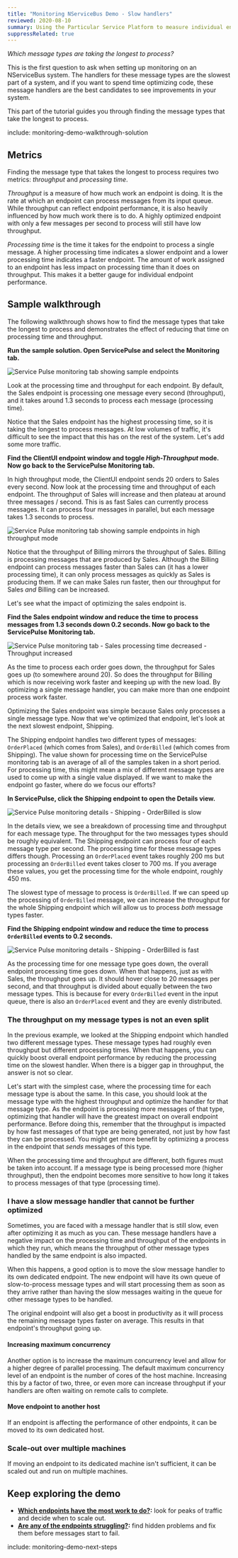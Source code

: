 ```yaml
---
title: "Monitoring NServiceBus Demo - Slow handlers"
reviewed: 2020-08-10
summary: Using the Particular Service Platform to measure individual endpoint performance with the throughput and processing time metrics
suppressRelated: true
---
```


_Which message types are taking the longest to process?_

This is the first question to ask when setting up monitoring on an NServiceBus system. The handlers for these message types are the slowest part of a system, and if you want to spend time optimizing code, these message handlers are the best candidates to see improvements in your system.

This part of the tutorial guides you through finding the message types that take the longest to process.

include: monitoring-demo-walkthrough-solution

## Metrics

Finding the message type that takes the longest to process requires two metrics: *throughput* and *processing time*.

_Throughput_ is a measure of how much work an endpoint is doing. It is the rate at which an endpoint can process messages from its input queue. While throughput can reflect endpoint performance, it is also heavily influenced by how much work there is to do. A highly optimized endpoint with only a few messages per second to process will still have low throughput.

_Processing time_ is the time it takes for the endpoint to process a single message. A higher processing time indicates a slower endpoint and a lower processing time indicates a faster endpoint. The amount of work assigned to an endpoint has less impact on processing time than it does on throughput. This makes it a better gauge for individual endpoint performance.

## Sample walkthrough

The following walkthrough shows how to find the message types that take the longest to process and demonstrates the effect of reducing that time on processing time and throughput.

**Run the sample solution. Open ServicePulse and select the Monitoring tab.**

![Service Pulse monitoring tab showing sample endpoints](servicepulse-monitoring-tab-sample-low-throughput.png)

Look at the processing time and throughput for each endpoint. By default, the Sales endpoint is processing one message every second (throughput), and it takes around 1.3 seconds to process each message (processing time).

Notice that the Sales endpoint has the highest processing time, so it is taking the longest to process messages. At low volumes of traffic, it's difficult to see the impact that this has on the rest of the system. Let's add some more traffic.

**Find the ClientUI endpoint window and toggle *High-Throughput* mode. Now go back to the ServicePulse Monitoring tab.**

In high throughput mode, the ClientUI endpoint sends 20 orders to Sales every second. Now look at the processing time and throughput of each endpoint. The throughput of Sales will increase and then plateau at around three messages / second. This is as fast Sales can currently process messages. It can process four messages in parallel, but each message takes 1.3 seconds to process.

![Service Pulse monitoring tab showing sample endpoints in high throughput mode](servicepulse-monitoring-tab-sample-high-throughput.png)

Notice that the throughput of Billing mirrors the throughput of Sales. Billing is processing messages that are produced by Sales. Although the Billing endpoint can process messages faster than Sales can (it has a lower processing time), it can only process messages as quickly as Sales is producing them. If we can make Sales run faster, then our throughput for Sales _and_ Billing can be increased.

Let's see what the impact of optimizing the sales endpoint is.  

**Find the Sales endpoint window and reduce the time to process messages from 1.3 seconds down 0.2 seconds. Now go back to the ServicePulse Monitoring tab.**

![Service Pulse monitoring tab - Sales processing time decreased - Throughput increased](servicepulse-monitoring-tab-sample-fast-sales.png)

As the time to process each order goes down, the throughput for Sales goes up (to somewhere around 20). So does the throughput for Billing which is now receiving work faster and keeping up with the new load. By optimizing a single message handler, you can make more than one endpoint process work faster.

Optimizing the Sales endpoint was simple because Sales only processes a single message type. Now that we've optimized that endpoint, let's look at the next slowest endpoint, Shipping. 

The Shipping endpoint handles two different types of messages: `OrderPlaced` (which comes from Sales), and `OrderBilled` (which comes from Shipping). The value shown for processing time on the ServicePulse monitoring tab is an average of all of the samples taken in a short period. For processing time, this might mean a mix of different message types are used to come up with a single value displayed. If we want to make the endpoint go faster, where do we focus our efforts?

**In ServicePulse, click the Shipping endpoint to open the Details view.**

![Service Pulse monitoring details - Shipping - OrderBilled is slow](servicepulse-monitoring-details-shipping-slow.png)

In the details view, we see a breakdown of processing time and throughput for each message type. The throughput for the two messages types should be roughly equivalent. The Shipping endpoint can process four of each message type per second. The processing time for these message types differs though. Processing an `OrderPlaced` event takes roughly 200 ms but processing an `OrderBilled` event takes closer to 700 ms. If you average these values, you get the processing time for the whole endpoint, roughly 450 ms.

The slowest type of message to process is `OrderBilled`. If we can speed up the processing of `OrderBilled` message, we can increase the throughput for the whole Shipping endpoint which will allow us to process _both_ message types faster.

**Find the Shipping endpoint window and reduce the time to process `OrderBilled` events to 0.2 seconds.**

![Service Pulse monitoring details - Shipping - OrderBilled is fast](servicepulse-monitoring-details-shipping-fast.png)

As the processing time for one message type goes down, the overall endpoint processing time goes down. When that happens, just as with Sales, the throughput goes up. It should hover close to 20 messages per second, and that throughput is divided about equally between the two message types. This is because for every `OrderBilled` event in the input queue, there is also an `OrderPlaced` event and they are evenly distributed. 


### The throughput on my message types is not an even split

In the previous example, we looked at the Shipping endpoint which handled two different message types. These message types had roughly even throughput but different processing times. When that happens, you can quickly boost overall endpoint performance by reducing the processing time on the slowest handler. When there is a bigger gap in throughput, the answer is not so clear.

Let's start with the simplest case, where the processing time for each message type is about the same. In this case, you should look at the message type with the highest throughput and optimize the handler for that message type. As the endpoint is processing more messages of that type, optimizing that handler will have the greatest impact on overall endpoint performance. Before doing this, remember that the throughput is impacted by how fast messages of that type are being generated, not just by how fast they can be processed. You might get more benefit by optimizing a process in the endpoint that _sends_ messages of this type. 


When the processing time and throughput are different, both figures must be taken into account. If a message type is being processed more (higher throughput), then the endpoint becomes more sensitive to how long it takes to process messages of that type (processing time).  

### I have a slow message handler that cannot be further optimized

Sometimes, you are faced with a message handler that is still slow, even after optimizing it as much as you can. These message handlers have a negative impact on the processing time and throughput of the endpoints in which they run, which means the throughput of other message types handled by the same endpoint is also impacted.

When this happens, a good option is to move the slow message handler to its own dedicated endpoint. The new endpoint will have its own queue of slow-to-process message types and will start processing them as soon as they arrive rather than having the slow messages waiting in the queue for other message types to be handled.

The original endpoint will also get a boost in productivity as it will process the remaining message types faster on average. This results in that endpoint's throughput going up.

#### Increasing maximum concurrency

Another option is to increase the maximum concurrency level and allow for a higher degree of parallel processing. The default maximum concurrency level of an endpoint is the number of cores of the host machine. Increasing this by a factor of two, three, or even more can increase throughput if your handlers are often waiting on remote calls to complete.

#### Move endpoint to another host

If an endpoint is affecting the performance of other endpoints, it can be moved to its own dedicated host.

### Scale-out over multiple machines

If moving an endpoint to its dedicated machine isn't sufficient, it can be scaled out and run on multiple machines. 

## Keep exploring the demo

- **[Which endpoints have the most work to do?](./walkthrough-2.md):** look for peaks of traffic and decide when to scale out.
- **[Are any of the endpoints struggling?](./walkthrough-3.md):** find hidden problems and fix them before messages start to fail.

include: monitoring-demo-next-steps

